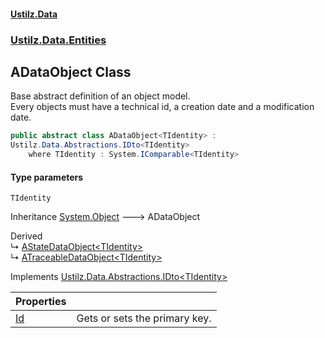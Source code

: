 #### [Ustilz.Data](index.md 'index')
### [Ustilz.Data.Entities](Ustilz.Data.Entities.md 'Ustilz.Data.Entities')

## ADataObject<TIdentity> Class

Base abstract definition of an object model.  
Every objects must have a technical id, a creation date and a modification date.

```csharp
public abstract class ADataObject<TIdentity> :
Ustilz.Data.Abstractions.IDto<TIdentity>
    where TIdentity : System.IComparable<TIdentity>
```
#### Type parameters

<a name='Ustilz.Data.Entities.ADataObject_TIdentity_.TIdentity'></a>

`TIdentity`

Inheritance [System.Object](https://docs.microsoft.com/en-us/dotnet/api/System.Object 'System.Object') &#129106; ADataObject<TIdentity>

Derived  
&#8627; [AStateDataObject&lt;TIdentity&gt;](Ustilz.Data.Entities.AStateDataObject_TIdentity_.md 'Ustilz.Data.Entities.AStateDataObject<TIdentity>')  
&#8627; [ATraceableDataObject&lt;TIdentity&gt;](Ustilz.Data.Entities.ATraceableDataObject_TIdentity_.md 'Ustilz.Data.Entities.ATraceableDataObject<TIdentity>')

Implements [Ustilz.Data.Abstractions.IDto&lt;](Ustilz.Data.Abstractions.IDto_TIdentity_.md 'Ustilz.Data.Abstractions.IDto<TIdentity>')[TIdentity](Ustilz.Data.Entities.ADataObject_TIdentity_.md#Ustilz.Data.Entities.ADataObject_TIdentity_.TIdentity 'Ustilz.Data.Entities.ADataObject<TIdentity>.TIdentity')[&gt;](Ustilz.Data.Abstractions.IDto_TIdentity_.md 'Ustilz.Data.Abstractions.IDto<TIdentity>')

| Properties | |
| :--- | :--- |
| [Id](Ustilz.Data.Entities.ADataObject_TIdentity_.Id.md 'Ustilz.Data.Entities.ADataObject<TIdentity>.Id') | Gets or sets the primary key. |
